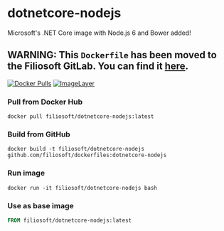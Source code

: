 # dotnetcore-nodejs
Microsoft's .NET Core image with Node.js 6 and Bower added! 

## WARNING: This `Dockerfile` has been moved to the Filiosoft GitLab. You can find it [here](https://gitlab.filiosoft.com/docker/dotnetcore-node). 

[![Docker Pulls](https://img.shields.io/docker/pulls/filiosoft/dotnetcore-nodejs.svg?style=flat-square)](https://hub.docker.com/r/filiosoft/dotnetcore-nodejs/)
[![ImageLayer](https://badge.imagelayers.io/filiosoft/dotnetcore-nodejs:latest.svg)](https://imagelayers.io/?images=filiosoft/dotnetcore-nodejs:latest)

### Pull from Docker Hub
```
docker pull filiosoft/dotnetcore-nodejs:latest
```

### Build from GitHub
```
docker build -t filiosoft/dotnetcore-nodejs github.com/filiosoft/dockerfiles:dotnetcore-nodejs
```

### Run image
```
docker run -it filiosoft/dotnetcore-nodejs bash
```

### Use as base image
```Dockerfile
FROM filiosoft/dotnetcore-nodejs:latest
```